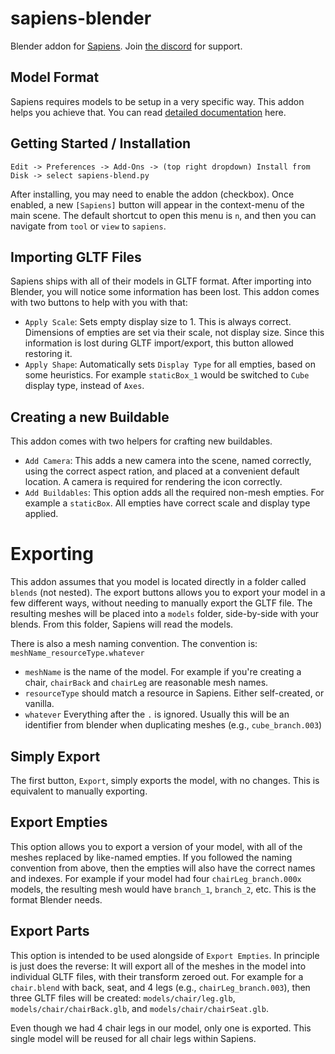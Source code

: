 # sapiens-blender

Blender addon for [Sapiens](https://store.steampowered.com/app/1060230/Sapiens/). Join [the discord](https://discord.gg/WnN8hj2Fyg) for support.

## Model Format

Sapiens requires models to be setup in a very specific way. This addon helps you achieve that. You can read [detailed documentation](https://wiki.sapiens.dev/docs/models/model-format.html) here.

## Getting Started / Installation

`Edit -> Preferences -> Add-Ons -> (top right dropdown) Install from Disk -> select sapiens-blend.py`

After installing, you may need to enable the addon (checkbox). Once enabled, a new `[Sapiens]` button will appear in the context-menu of the main scene. The default shortcut to open this menu is `n`, and then you can navigate from `tool` or `view` to `sapiens`.

## Importing GLTF Files

Sapiens ships with all of their models in GLTF format. After importing into Blender, you will notice some information has been lost. This addon comes with two buttons to help with you with that:
- `Apply Scale`: Sets empty display size to 1. This is always correct. Dimensions of empties are set via their scale, not display size. Since this information is lost during GLTF import/export, this button allowed restoring it.
- `Apply Shape`: Automatically sets `Display Type` for all empties, based on some heuristics. For example `staticBox_1` would be switched to `Cube` display type, instead of `Axes`.

## Creating a new Buildable

This addon comes with two helpers for crafting new buildables.

- `Add Camera`: This adds a new camera into the scene, named correctly, using the correct aspect ration, and placed at a convenient default location. A camera is required for rendering the icon correctly.
- `Add Buildables`: This option adds all the required non-mesh empties. For example a `staticBox`. All empties have correct scale and display type applied.

# Exporting

This addon assumes that you model is located directly in a folder called `blends` (not nested). The export buttons allows you to export your model in a few different ways, without needing to manually export the GLTF file. The resulting meshes will be placed into a `models` folder, side-by-side with your blends. From this folder, Sapiens will read the models.

There is also a mesh naming convention. The convention is: `meshName_resourceType.whatever`

 - `meshName` is the name of the model. For example if you're creating a chair, `chairBack` and `chairLeg` are reasonable mesh names.
 - `resourceType` should match a resource in Sapiens. Either self-created, or vanilla.
 - `whatever` Everything after the `.` is ignored. Usually this will be an identifier from blender when duplicating meshes (e.g., `cube_branch.003`)

## Simply Export

The first button, `Export`, simply exports the model, with no changes. This is equivalent to manually exporting.

## Export Empties

This option allows you to export a version of your model, with all of the meshes replaced by like-named empties. If you followed the naming convention from above, then the empties will also have the correct names and indexes. For example if your model had four `chairLeg_branch.000x` models, the resulting mesh would have `branch_1`, `branch_2`, etc. This is the format Blender needs.

## Export Parts

This option is intended to be used alongside of `Export Empties`. In principle is just does the reverse: It will export all of the meshes in the model into individual GLTF files, with their transform zeroed out. For example for a `chair.blend` with back, seat, and 4 legs (e.g., `chairLeg_branch.003`), then three GLTF files will be created: `models/chair/leg.glb`, `models/chair/chairBack.glb`, and `models/chair/chairSeat.glb`.

Even though we had 4 chair legs in our model, only one is exported. This single model will be reused for all chair legs within Sapiens.


